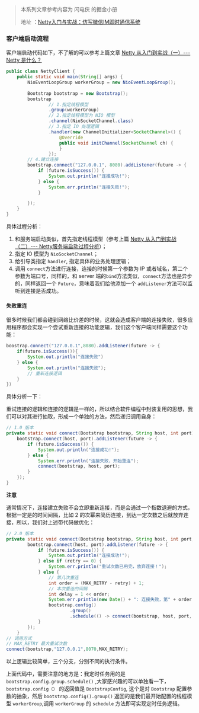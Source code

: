 > 本系列文章参考内容为 闪电侠 的掘金小册
>
> 地址 ：[Netty入门与实战：仿写微信IM即时通信系统](https://juejin.im/book/5b4bc28bf265da0f60130116/section/5b6a1a9cf265da0f87595521)

### 客户端启动流程

客户端启动代码如下，不了解的可以参考上篇文章 [ Netty 从入门到实战（一）--- Netty 是什么？](https://blog.csdn.net/ZBylant/article/details/90408231)

```java
public class NettyClient {
    public static void main(String[] args) {
        NioEventLoopGroup workerGroup = new NioEventLoopGroup();
        
        Bootstrap bootstrap = new Bootstrap();
        bootstrap
                // 1.指定线程模型
                .group(workerGroup)
                // 2.指定线程模型为 NIO 模型
                .channel(NioSocketChannel.class)
                // 3.指定 IO 处理逻辑
                .handler(new ChannelInitializer<SocketChannel>() {
                    @Override
                    public void initChannel(SocketChannel ch) {
                    }
                });
        // 4.建立连接
        bootstrap.connect("127.0.0.1", 8080).addListener(future -> {
            if (future.isSuccess()) {
                System.out.println("连接成功!");
            } else {
                System.err.println("连接失败!");
            }

        });
    }
}
```

具体过程分析：

1. 和服务端启动类似，首先指定线程模型（参考上篇  [ Netty 从入门到实战（二）--- Netty服务端启动过程分析](https://blog.csdn.net/ZBylant/article/details/90512010)）；
2. 指定 IO 模型为 `NioSocketChannel`；
3. 给引导类指定 `handler`, 指定具体的业务处理逻辑；
4. 调用 `connect`方法进行连接，连接的时候第一个参数为 IP 或者域名，第二个参数为端口号，同样的，和 server 端的`bind`方法类似，`connect`方法也是异步的，同样返回一个 `Future`，意味着我们给他添加一个 `addListener`方法可以监听到连接是否成功。

#### 失败重连

很多时候我们都会碰到网络比价差的时候，这就会造成客户端的连接失败，很多应用程序都会实现一个尝试重新连接的功能逻辑，我们这个客户端同样需要这个功能：

```java
boostrap.connect("127.0.0.1",8080).addListener(future -> {
    if(future.isSuccess()){
        System.out.println("连接失败")
    } else {
        System.out.println("连接失败");
        // 重新连接逻辑
    }
})
```

具体分析一下：

重试连接的逻辑和连接的逻辑是一样的，所以结合软件编程中封装复用的思想，我们可以对其进行抽取，形成一个单独的方法，然后递归调用自身：

```java
// 1.0 版本
private static void connect(Bootstrap bootstrap, String host, int port) {
    bootstrap.connect(host, port).addListener(future -> {
        if (future.isSuccess()) {
            System.out.println("连接成功!");
        } else {
            System.err.println("连接失败，开始重连");
            connect(bootstrap, host, port);
        }
    });
}
```

**注意**

通常情况下，连接建立失败不会立即重新连接，而是会通过一个指数退避的方式，根据一定是的时间间隔，比如 2 的次幂来简历连接，到达一定次数之后就放弃连接，所以，我们对上述带代码做优化：

```java
// 2.0 版本
private static void connect(Bootstrap bootstrap, String host, int port, int retry) {
        bootstrap.connect(host, port).addListener(future -> {
            if (future.isSuccess()) {
                System.out.println("连接成功!");
            } else if (retry == 0) {
                System.err.println("重试次数已用完，放弃连接！");
            } else {
                // 第几次重连
                int order = (MAX_RETRY - retry) + 1;
                // 本次重连的间隔
                int delay = 1 << order;
                System.err.println(new Date() + ": 连接失败，第" + order + "次重连……");
                bootstrap.config()
                        .group()
                        .schedule(() -> connect(bootstrap, host, port, retry - 1), delay, TimeUnit.SECONDS);
            }
        });
    }
// 调用方式
// MAX_RETRY 最大重试次数
connect(bootstrap,"127.0.0.1",8070,MAX_RETRY);
```

以上逻辑比较简单，三个分支，分别不同的执行条件。

上面代码中，需要注意的地方是：我定时任务用的是 `bootstrap.config.group.schedule()` ,大家感兴趣的可以单独看一下，`bootstrap.config（）` 的返回值是 `BootstrapConfig`, 这个是对 `Bootstrap` 配置参数的抽象，然后 `bootstrap.config().group()` 返回的是我们最开始配置的线程模型 `workerGroup`,调用 `workerGroup` 的 `schedule` 方法即可实现定时任务逻辑。

